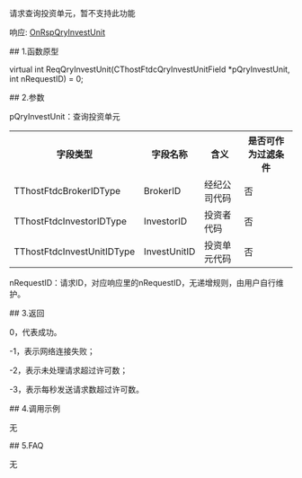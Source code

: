 <p>请求查询投资单元，暂不支持此功能</p>
<p>响应: <a href="../../CTHOSTFTDCTRADERAPI/ONRSPQRYINVESTUNIT/">OnRspQryInvestUnit</a></p>
<span class="anchor" id="916ef361-e035-478a-b740-4f8bbec734b6"></span>
## 1.函数原型
<p>virtual int ReqQryInvestUnit(CThostFtdcQryInvestUnitField *pQryInvestUnit, int nRequestID) = 0;</p>
<span class="anchor" id="2fa6dc13-9faf-464e-bf07-8b13248cc4b7"></span>
## 2.参数
<p>pQryInvestUnit：查询投资单元</p>
<table><tr><th style="TEXT-ALIGN: center;">字段类型</th><th style="TEXT-ALIGN: center;">字段名称</th><th style="TEXT-ALIGN: center;">含义</th><th style="TEXT-ALIGN: center;">是否可作为过滤条件</th></tr><tr><td style="TEXT-ALIGN: left;">TThostFtdcBrokerIDType</td>
<td style="TEXT-ALIGN: left;">BrokerID</td>
<td style="TEXT-ALIGN: left;">经纪公司代码</td>
<td style="TEXT-ALIGN: left;">否</td>
</tr>
<tr><td style="TEXT-ALIGN: left;">TThostFtdcInvestorIDType</td>
<td style="TEXT-ALIGN: left;">InvestorID</td>
<td style="TEXT-ALIGN: left;">投资者代码</td>
<td style="TEXT-ALIGN: left;">否</td>
</tr>
<tr><td style="TEXT-ALIGN: left;">TThostFtdcInvestUnitIDType</td>
<td style="TEXT-ALIGN: left;">InvestUnitID</td>
<td style="TEXT-ALIGN: left;">投资单元代码</td>
<td style="TEXT-ALIGN: left;">否</td>
</tr>
</table>
<p>nRequestID：请求ID，对应响应里的nRequestID，无递增规则，由用户自行维护。</p>
<span class="anchor" id="e226e78d-b95f-4e7c-943a-5fc1d684973f"></span>
## 3.返回
<p>0，代表成功。</p>
<p>-1，表示网络连接失败；</p>
<p>-2，表示未处理请求超过许可数；</p>
<p>-3，表示每秒发送请求数超过许可数。</p>
<span class="anchor" id="7683ad20-a6f7-49a3-9901-6b2260034d87"></span>
## 4.调用示例
<p>无</p>
<span class="anchor" id="cfbf0b27-2779-48d2-b9c7-e6c44cd7ceff"></span>
## 5.FAQ
<p>无</p>
